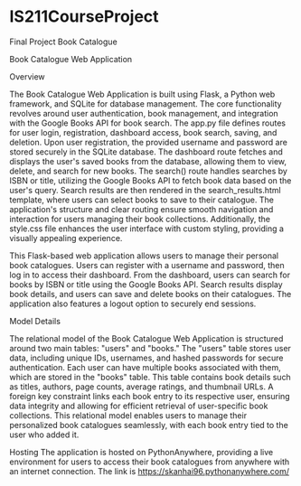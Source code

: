 # IS211CourseProject
Final Project Book Catalogue


Book Catalogue Web Application

Overview

The Book Catalogue Web Application is built using Flask, a Python web framework, and SQLite for database management. The core functionality revolves around user authentication, book management, and integration with the Google Books API for book search. The app.py file defines routes for user login, registration, dashboard access, book search, saving, and deletion. Upon user registration, the provided username and password are stored securely in the SQLite database. The dashboard route fetches and displays the user's saved books from the database, allowing them to view, delete, and search for new books. The search() route handles searches by ISBN or title, utilizing the Google Books API to fetch book data based on the user's query. Search results are then rendered in the search_results.html template, where users can select books to save to their catalogue. The application's structure and clear routing ensure smooth navigation and interaction for users managing their book collections. Additionally, the style.css file enhances the user interface with custom styling, providing a visually appealing experience.


This Flask-based web application allows users to manage their personal book catalogues. Users can register with a username and password, then log in to access their dashboard. From the dashboard, users can search for books by ISBN or title using the Google Books API. Search results display book details, and users can save and delete books on their catalogues. The application also features a logout option to securely end sessions.

Model Details

The relational model of the Book Catalogue Web Application is structured around two main tables: "users" and "books." The "users" table stores user data, including unique IDs, usernames, and hashed passwords for secure authentication. Each user can have multiple books associated with them, which are stored in the "books" table. This table contains book details such as titles, authors, page counts, average ratings, and thumbnail URLs. A foreign key constraint links each book entry to its respective user, ensuring data integrity and allowing for efficient retrieval of user-specific book collections. This relational model enables users to manage their personalized book catalogues seamlessly, with each book entry tied to the user who added it.


Hosting
The application is hosted on PythonAnywhere, providing a live environment for users to access their book catalogues from anywhere with an internet connection. The link is https://skanhai96.pythonanywhere.com/
